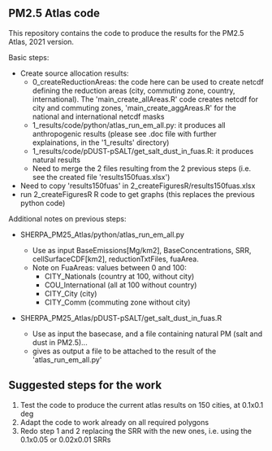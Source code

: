 ## PM2.5 Atlas code

This repository contains the code to produce the results for the PM2.5 Atlas, 2021 version.

Basic steps:

* Create source allocation results:
  * 0_createReductionAreas: the code here can be used to create netcdf defining the reduction areas (city, commuting zone, country, international). The 'main_create_allAreas.R' code creates netcdf for city and commuting zones, 'main_create_aggAreas.R' for the national and international netcdf masks 
  * 1_results/code/python/atlas_run_em_all.py: it produces all anthropogenic results (please see .doc file with further explainations, in the '1_results' directory)
  * 1_results/code/pDUST-pSALT/get_salt_dust_in_fuas.R: it produces natural results
  * Need to merge the 2 files resulting from the 2 previous steps (i.e. see the created file 'results150fuas.xlsx')
* Need to copy 'results150fuas' in 2_createFiguresR/results150fuas.xlsx
* run 2_createFiguresR R code to get graphs (this replaces the previous python code)

Additional notes on previous steps:
* SHERPA_PM25_Atlas/python/atlas_run_em_all.py
  * Use as input BaseEmissions[Mg/km2], BaseConcentrations, SRR, cellSurfaceCDF[km2], reductionTxtFiles, fuaArea.
  * Note on FuaAreas: values between 0 and 100:
    * CITY_Nationals (country at 100, without city)
    * COU_International (all at 100 without country)
    * CITY_City (city)
    * CITY_Comm (commuting zone without city)

* SHERPA_PM25_Atlas/pDUST-pSALT/get_salt_dust_in_fuas.R
  * Use as input the basecase, and a file containing natural PM (salt and dust in PM2.5)...
  * gives as output a file to be attached to the result of the 'atlas_run_em_all.py'

## Suggested steps for the work
1. Test the code to produce the current atlas results on 150 cities, at 0.1x0.1 deg
2. Adapt the code to work already on all required polygons 
3. Redo step 1 and 2 replacing the SRR with the new ones, i.e. using the 0.1x0.05 or 0.02x0.01 SRRs



